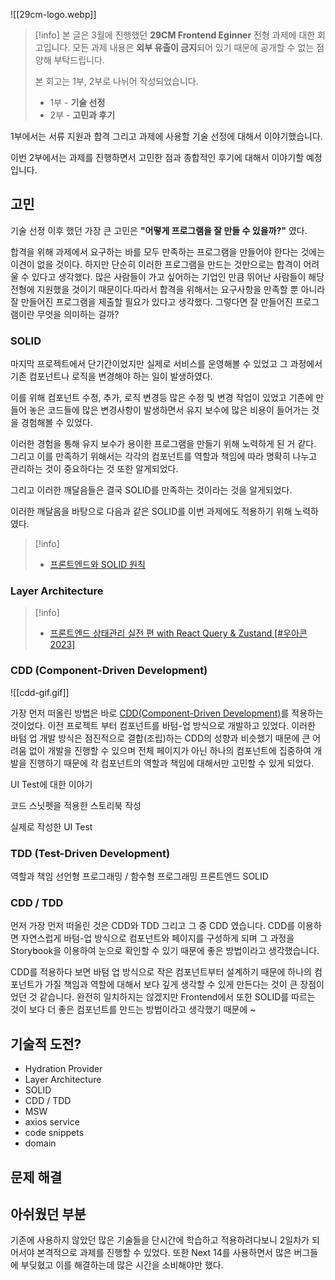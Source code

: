 
![[29cm-logo.webp]]

> [!info]
> 본 글은 3월에 진행했던 **29CM Frontend Eginner** 전형 과제에 대한 회고입니다. 
> 모든 과제 내용은 **외부 유출이 금지**되어 있기 때문에 공개할 수 없는 점 양해 부탁드립니다.
> 
> 본 회고는 1부, 2부로 나뉘어 작성되었습니다.
> 
> - 1부 - **기술 선정**
> - 2부 - **고민과 후기**

1부에서는 서류 지원과 합격 그리고 과제에 사용할 기술 선정에 대해서 이야기했습니다. 

이번 2부에서는 과제를 진행하면서 고민한 점과 종합적인 후기에 대해서 이야기할 예정입니다.

## 고민
기술 선정 이후 했던 가장 큰 고민은 **"어떻게 프로그램을 잘 만들 수 있을까?"** 였다.

합격을 위해 과제에서 요구하는 바를 모두 만족하는 프로그램을 만들어야 한다는 것에는 이견이 없을 것이다. 하지만 단순히 이러한 프로그램을 만드는 것만으로는 합격이 어려울 수 있다고 생각했다. 많은 사람들이 가고 싶어하는 기업인 만큼 뛰어난 사람들이 해당 전형에 지원했을 것이기 때문이다.따라서 합격을 위해서는 요구사항을 만족할 뿐 아니라 잘 만들어진 프로그램을 제출할 필요가 있다고 생각했다. 그렇다면 잘 만들어진 프로그램이란 무엇을 의미하는 걸까?

 
### SOLID
마지막 프로젝트에서 단기간이었지만 실제로 서비스를 운영해볼 수 있었고 그 과정에서 기존 컴포넌트나 로직을 변경해야 하는 일이 발생하였다.

이를 위해 컴포넌트 수정, 추가, 로직 변경등 많은 수정 및 변경 작업이 있었고 기존에 만들어 놓은 코드들에 많은 변경사항이 발생하면서 유지 보수에 많은 비용이 들어가는 것을 경험해볼 수 있었다.

이러한 경험을 통해 유지 보수가 용이한 프로그램을 만들기 위해 노력하게 된 거 같다. 그리고 이를 만족하기 위해서는 각각의 컴포넌트를 역할과 책임에 따라 명확히 나누고 관리하는 것이 중요하다는 것 또한 알게되었다.

그리고 이러한 깨달음들은 결국 SOLID를 만족하는 것이라는 것을 알게되었다.

이러한 깨달음을 바탕으로 다음과 같은 SOLID를 이번 과제에도 적용하기 위해 노력하였다.

> [!info]
> - [프론트엔드와 SOLID 원칙](https://fe-developers.kakaoent.com/2023/230330-frontend-solid/)

### Layer Architecture

> [!info]
> - [프론트엔드 상태관리 실전 편 with React Query & Zustand [#우아콘2023]](https://youtu.be/nkXIpGjVxWU?si=Imt-rjOH4FVZLJHA)

### CDD (Component-Driven Development)

![[cdd-gif.gif]]

가장 먼저 떠올린 방법은 바로 [CDD(Component-Driven Development)](https://www.chromatic.com/blog/component-driven-development/)를 적용하는 것이었다. 이전 프로젝트 부터 컴포넌트를 바텀-업 방식으로 개발하고 있었다. 이러한 바텀 업 개발 방식은 점진적으로 결합(조립)하는 CDD의 성향과 비슷했기 때문에 큰 어려움 없이 개발을 진행할 수 있으며 전체 페이지가 아닌 하나의 컴포넌트에 집중하여 개발을 진행하기 때문에 각 컴포넌트의 역할과 책임에 대해서만 고민할 수 있게 되었다. 

UI Test에 대한 이야기

코드 스닛펫을 적용한 스토리북 작성

실제로 작성한 UI Test 


### TDD (Test-Driven Development)











역할과 책임
선언형 프로그래밍 / 함수형 프로그래밍
프론트엔드 SOLID




### CDD / TDD 
먼저 가장 먼저 떠올린 것은 CDD와 TDD 그리고 그 중 CDD 였습니다. CDD를 이용하면 자연스럽게 바텀-업 방식으로 컴포넌트와 페이지를 구성하게 되며 그 과정을 Storybook을 이용하여 눈으로 확인할 수 있기 때문에 좋은 방법이라고 생각했습니다.

CDD를 적용하다 보면 바텀 업 방식으로 작은 컴포넌트부터 설계하기 때문에 하나의 컴포넌트가 가질 책임과 역할에 대해서 보다 깊게 생각할 수 있게 만든다는 것이 큰 장점이었던 것 같습니다. 완전히 일치하지는 않겠지만 Frontend에서 또한 SOLID를 따르는 것이 보다 더 좋은 컴포넌트를 만드는 방법이라고 생각했기 때문에 ~ 

### 


## 기술적 도전?
- Hydration Provider
- Layer Architecture
- SOLID
- CDD / TDD
- MSW
- axios service
- code snippets
- domain


## 문제 해결

## 아쉬웠던 부분


기존에 사용하지 않았던 많은 기술들을 단시간에 학습하고 적용하려다보니 2일차가 되어서야 본격적으로 과제를 진행할 수 있었다. 또한 Next 14를 사용하면서 많은 버그들에 부딪혔고 이를 해결하는데 많은 시간을 소비해야만 했다. 